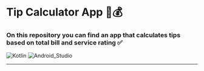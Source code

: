 # **Tip Calculator App** :iphone::moneybag:
### On this repository you can find an app that calculates tips based on total bill and service rating :white_check_mark:
![Kotlin](https://img.shields.io/badge/Kotlin-blueviolet?style=for-the-badge&logo=Kotlin&logoColor=blue) ![Android_Studio](https://img.shields.io/badge/Android_Studio-black?style=for-the-badge&logo=AndroidStudio&logoColor=green) 
___
